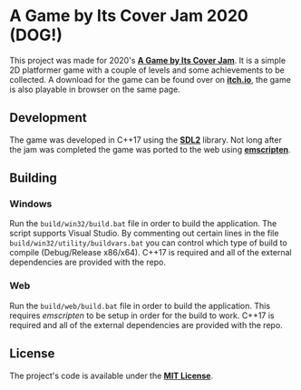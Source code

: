 # A Game by Its Cover Jam 2020 (DOG!)

This project was made for 2020's **[A Game by Its Cover Jam](https://itch.io/jam/a-game-by-its-cover-2020)**.
It is a simple 2D platformer game with a couple of levels and some achievements to be collected. A download
for the game can be found over on **[itch.io](https://jrob774.itch.io/dog)**, the game is also playable in
browser on the same page.

## Development

The game was developed in C++17 using the **[SDL2](https://libsdl.org/)** library. Not long after the jam
was completed the game was ported to the web using **[emscripten](https://github.com/emscripten-core/emscripten)**.

## Building

### Windows

Run the `build/win32/build.bat` file in order to build the application.
The script supports Visual Studio. By commenting out certain lines in the file
`build/win32/utility/buildvars.bat` you can control which type of build to
compile (Debug/Release x86/x64). C++17 is required and all of the external
dependencies are provided with the repo.

### Web

Run the `build/web/build.bat` file in order to build the application. This
requires *emscripten* to be setup in order for the build to work. C++17 is
required and all of the external dependencies are provided with the repo.

## License

The project's code is available under the **[MIT License](https://github.com/JROB774/agbicjam2020/blob/master/LICENSE)**.
